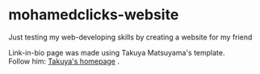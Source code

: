 # mohamedclicks-website
Just testing my web-developing skills by creating a website for my friend

Link-in-bio page was made using Takuya Matsuyama's template.<br>
Follow him: [Takuya's homepage](https://www.craftz.dog/) .
